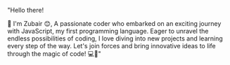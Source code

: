 "Hello there! 

👋 I'm Zubair 😊, 
A passionate coder who embarked on an exciting journey with JavaScript, my first programming language.
Eager to unravel the endless possibilities of coding, I love diving into new projects and learning every step of the way.
Let's join forces and bring innovative ideas to life through the magic of code! 💻🚀"
